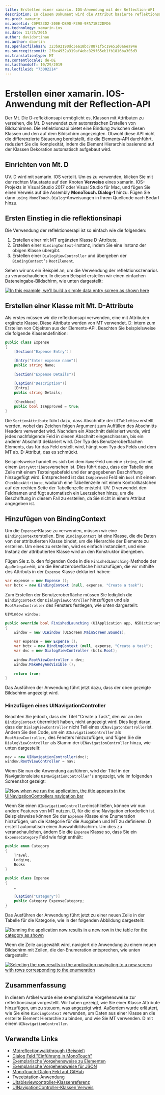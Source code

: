 ```yaml
---
title: Erstellen einer xamarin. IOS-Anwendung mit der Reflection-API
description: In diesem Dokument wird die Attribut basierte reflektionsapi MonoTouch. Dialog beschrieben, die eine Benutzeroberfläche basierend auf Klassen erstellt, die mit Attributen versehen sind.
ms.prod: xamarin
ms.assetid: C0F923D2-300E-DB9D-F390-9FA71B22DFD6
ms.technology: xamarin-ios
ms.date: 11/25/2015
author: davidortinau
ms.author: daortin
ms.openlocfilehash: 323b92190dc3ea18bc78871f5c19e51d0a6ea94e
ms.sourcegitcommit: 2fbe4932a319af4ebc829f65eb1fb1816ba305d3
ms.translationtype: MT
ms.contentlocale: de-DE
ms.lasthandoff: 10/29/2019
ms.locfileid: "73002214"
---
```

# <a name="creating-a-xamarinios-application-using-the-reflection-api"></a>Erstellen einer xamarin. IOS-Anwendung mit der Reflection-API

Der Mt. Die D-reflektionsapi ermöglicht es, Klassen mit Attributen zu versehen, die Mt. D verwendet zum automatischen Erstellen von Bildschirmen. Die reflektionsapi bietet eine Bindung zwischen diesen Klassen und den auf dem Bildschirm angezeigten. Obwohl diese API nicht die differenzierte Steuerung bereitstellt, die die Elements-API durchführt, reduziert Sie die Komplexität, indem die Element Hierarchie basierend auf der Klassen Dekoration automatisch aufgebaut wird.

## <a name="setting-up-mtd"></a>Einrichten von Mt. D

UV. D wird mit xamarin. IOS verteilt. Um es zu verwenden, klicken Sie mit der rechten Maustaste auf den Knoten **Verweise** eines xamarin. IOS-Projekts in Visual Studio 2017 oder Visual Studio für Mac, und fügen Sie einen Verweis auf die Assembly **MonoTouch. Dialog-1** hinzu. Fügen Sie dann `using MonoTouch.Dialog`-Anweisungen in Ihrem Quellcode nach Bedarf hinzu.

## <a name="getting-started-with-the-reflection-api"></a>Ersten Einstieg in die reflektionsinapi

Die Verwendung der reflektionserapi ist so einfach wie die folgenden:

1. Erstellen einer mit MT ergänzten Klasse D-Attribute.
1. Erstellen einer `BindingContext`-Instanz, indem Sie eine Instanz der obigen Klasse übergibt. 
1. Erstellen einer `DialogViewController` und übergeben der `BindingContext’s` `RootElement`. 

Sehen wir uns ein Beispiel an, um die Verwendung der reflektionsszenarios zu veranschaulichen. In diesem Beispiel erstellen wir einen einfachen Dateneingabe-Bildschirm, wie unten dargestellt:

 [![](reflection-api-walkthrough-images/01-expense-entry.png "In this example, we'll build a simple data entry screen as shown here")](reflection-api-walkthrough-images/01-expense-entry.png#lightbox)

## <a name="creating-a-class-with-mtd-attributes"></a>Erstellen einer Klasse mit Mt. D-Attribute

Als erstes müssen wir die reflektionsapi verwenden, eine mit Attributen ergänzte Klasse. Diese Attribute werden von MT verwendet. D: intern zum Erstellen von Objekten aus der Elements-API. Beachten Sie beispielsweise die folgende Klassendefinition:

```csharp
public class Expense
{
    [Section("Expense Entry")]

    [Entry("Enter expense name")]
    public string Name;
        
    [Section("Expense Details")]
  
    [Caption("Description")]
    [Entry]
    public string Details;
        
    [Checkbox]
    public bool IsApproved = true;
}
```

Die `SectionAttribute` führt dazu, dass Abschnitte der `UITableView` erstellt werden, wobei das Zeichen folgen Argument zum Auffüllen des Abschnitts Headers verwendet wird. Nachdem ein Abschnitt deklariert wurde, wird jedes nachfolgende Feld in diesen Abschnitt eingeschlossen, bis ein anderer Abschnitt deklariert wird.
Der Typ des Benutzeroberflächen Elements, das für das Feld erstellt wird, hängt vom Typ des Felds und dem MT ab. D-Attribut, das es schmückt.

Beispielsweise handelt es sich bei dem `Name`-Feld um eine `string`, die mit einem `EntryAttribute`versehen ist. Dies führt dazu, dass der Tabelle eine Zeile mit einem Texteingabefeld und der angegebenen Beschriftung hinzugefügt wird. Entsprechend ist das `IsApproved` Feld ein `bool` mit einem `CheckboxAttribute`, wodurch eine Tabellenzeile mit einem Kontrollkästchen auf der rechten Seite der Tabellenzelle entsteht. UV. D verwendet den Feldnamen und fügt automatisch ein Leerzeichen hinzu, um die Beschriftung in diesem Fall zu erstellen, da Sie nicht in einem Attribut angegeben ist.

## <a name="adding-the-bindingcontext"></a>Hinzufügen von BindingContext

Um die `Expense`-Klasse zu verwenden, müssen wir eine `BindingContext`erstellen. Eine `BindingContext` ist eine Klasse, die die Daten von der attributierten Klasse bindet, um die Hierarchie der Elemente zu erstellen. Um eines zu erstellen, wird es einfach instanziiert, und eine Instanz der attributierten Klasse wird an den Konstruktor übergeben.

Fügen Sie z. b. den folgenden Code in die `FinishedLaunching`-Methode der `AppDelegate`ein, um die Benutzeroberfläche hinzuzufügen, die wir mithilfe des Attributs in der `Expense` Klasse deklariert haben:

```csharp
var expense = new Expense ();
var bctx = new BindingContext (null, expense, "Create a task");
```

Zum Erstellen der Benutzeroberfläche müssen Sie lediglich die `BindingContext` der `DialogViewController` hinzufügen und als `RootViewController` des Fensters festlegen, wie unten dargestellt:

```csharp
UIWindow window;

public override bool FinishedLaunching (UIApplication app, NSDictionary options)
{   
    window = new UIWindow (UIScreen.MainScreen.Bounds);
            
    var expense = new Expense ();
    var bctx = new BindingContext (null, expense, "Create a task");
    var dvc = new DialogViewController (bctx.Root);
            
    window.RootViewController = dvc;
    window.MakeKeyAndVisible ();
            
    return true;
}
```

Das Ausführen der Anwendung führt jetzt dazu, dass der oben gezeigte Bildschirm angezeigt wird.

### <a name="adding-a-uinavigationcontroller"></a>Hinzufügen eines UINavigationController

Beachten Sie jedoch, dass der Titel "Create a Task", den wir an den `BindingContext` übermittelt haben, nicht angezeigt wird. Dies liegt daran, dass der `DialogViewController` nicht Teil eines `UINavigatonController`ist. Ändern Sie den Code, um ein `UINavigationController` als `RootViewController,` des Fensters hinzuzufügen, und fügen Sie die `DialogViewController` als Stamm der `UINavigationController` hinzu, wie unten dargestellt:

```csharp
nav = new UINavigationController(dvc);
window.RootViewController = nav;
```

Wenn Sie nun die Anwendung ausführen, wird der Titel in der Navigationsleiste `UINavigationController’s` angezeigt, wie im folgenden Screenshot gezeigt:

 [![](reflection-api-walkthrough-images/02-create-task.png "Now when we run the application, the title appears in the UINavigationControllers navigation bar")](reflection-api-walkthrough-images/02-create-task.png#lightbox)

Wenn Sie einen `UINavigationController`einschließen, können wir nun andere Features von MT nutzen. D, für die eine Navigation erforderlich ist. Beispielsweise können Sie der `Expense`-Klasse eine Enumeration hinzufügen, um die Kategorie für die Ausgaben und MT zu definieren. D erstellt automatisch einen Auswahlbildschirm. Um dies zu veranschaulichen, ändern Sie die `Expense` Klasse so, dass Sie ein `ExpenseCategory` Feld wie folgt enthält:

```csharp
public enum Category
{
    Travel,
    Lodging,
    Books
}
        
public class Expense
{
    …

    [Caption("Category")]
    public Category ExpenseCategory;
}
```

Das Ausführen der Anwendung führt jetzt zu einer neuen Zeile in der Tabelle für die Kategorie, wie in der folgenden Abbildung dargestellt:

 [![](reflection-api-walkthrough-images/03-set-details.png "Running the application now results in a new row in the table for the category as shown")](reflection-api-walkthrough-images/03-set-details.png#lightbox)

Wenn die Zeile ausgewählt wird, navigiert die Anwendung zu einem neuen Bildschirm mit Zeilen, die der-Enumeration entsprechen, wie unten dargestellt:

 [![](reflection-api-walkthrough-images/04-set-category.png "Selecting the row results in the application navigating to a new screen with rows corresponding to the enumeration")](reflection-api-walkthrough-images/04-set-category.png#lightbox)

 <a name="Summary" />

## <a name="summary"></a>Zusammenfassung

In diesem Artikel wurde eine exemplarische Vorgehensweise zur reflektionsinapi vorgestellt. Wir haben gezeigt, wie Sie einer Klasse Attribute hinzufügen, um zu steuern, was angezeigt wird. Außerdem wurde erläutert, wie Sie eine `BindingContext` verwenden, um Daten aus einer Klasse an die erstellte Element Hierarchie zu binden, und wie Sie MT verwenden. D mit einem `UINavigationController`.

## <a name="related-links"></a>Verwandte Links

- [Mtdreflectionwalkthrough (Beispiel)](https://docs.microsoft.com/samples/xamarin/ios-samples/mtdreflectionwalkthrough)
- [Dialog Feld "Einführung in MonoTouch"](~/ios/user-interface/monotouch.dialog/index.md)
- [Exemplarische Vorgehensweise zu Elementen](~/ios/user-interface/monotouch.dialog/elements-api-walkthrough.md)
- [Exemplarische Vorgehensweise für JSON](~/ios/user-interface/monotouch.dialog/monotouch.dialog-json-markup.md)
- [MonoTouch-Dialog Feld auf GitHub](https://github.com/migueldeicaza/MonoTouch.Dialog)
- [Tweetstation-Anwendung](https://github.com/migueldeicaza/TweetStation)
- [Uitableviewcontroller-Klassenreferenz](https://developer.apple.com/library/ios/#DOCUMENTATION/UIKit/Reference/UITableViewController_Class/Reference/Reference.html)
- [UINavigationController-Klassen Verweis](https://developer.apple.com/library/ios/#documentation/UIKit/Reference/UINavigationController_Class/Reference/Reference.html)
